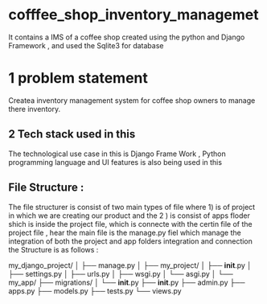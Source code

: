 # cofffee_shop_inventory_managemet
It contains a IMS of  a coffee shop created using the python and Django Framework , and used the Sqlite3 for database 

# 1 problem statement 
Createa inventory management system for coffee shop owners to manage there inventory.

## 2 Tech stack used in this 
The technological use case in this is Django Frame Work , Python programming language and UI features is also being used in this 

## File Structure :
The file structurer is consist of two main types of file where 1) is of project in which we are creating our product and the 2 ) is consist of apps floder shich is inside the project file, which is connecte with the certin file of the project file , hear the main file is the manage.py fiel which manage the integration of both the project and app folders integration and connection the Structure is as follows :

my_django_project/
│
├── manage.py
│
├── my_project/
│   ├── __init__.py
│   ├── settings.py
│   ├── urls.py
│   ├── wsgi.py
│   └── asgi.py
│
└── my_app/
    ├── migrations/
    │   └── __init__.py
    ├── __init__.py
    ├── admin.py
    ├── apps.py
    ├── models.py
    ├── tests.py
    └── views.py


    
